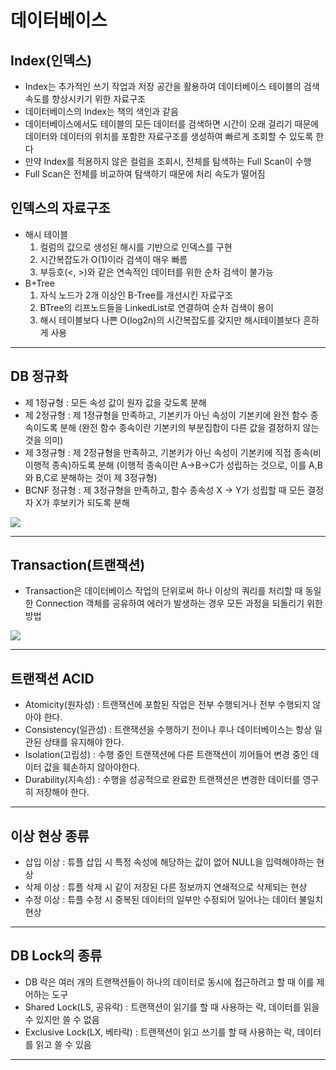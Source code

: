 # 데이터베이스

## Index(인덱스)
 - Index는 추가적인 쓰기 작업과 저장 공간을 활용하여 데이터베이스 테이블의 검색 속도를 향상시키기 위한 자료구조
 - 데이터베이스의 Index는 책의 색인과 같음
 - 데이터베이스에서도 테이블의 모든 데이터를 검색하면 시간이 오래 걸리기 때문에 데이터와 데이터의 위치를 포함한 자료구조를 생성하여 빠르게 조회할 수 있도록 한다
 - 만약 Index를 적용하지 않은 컬럼을 조회시, 전체를 탐색하는 Full Scan이 수행
 - Full Scan은 전체를 비교하여 탐색하기 때문에 처리 속도가 떨어짐

## 인덱스의 자료구조
 - 해시 테이블
    1. 컬럼의 값으로 생성된 해시를 기반으로 인덱스를 구현
    2. 시간복잡도가 O(1)이라 검색이 매우 빠름
    3. 부등호(<, >)와 같은 연속적인 데이터를 위한 순차 검색이 불가능
 - B+Tree
    1. 자식 노드가 2개 이상인 B-Tree를 개선시킨 자료구조
    2. BTree의 리프노드들을 LinkedList로 연결하여 순차 검색이 용이
    3. 해시 테이블보다 나쁜 O(log2n)의 시간복잡도를 갖지만 해시테이블보다 흔하게 사용
<hr>

## DB 정규화
 - 제 1정규형 : 모든 속성 값이 원자 값을 갖도록 분해
 - 제 2정규형 : 제 1정규형을 만족하고, 기본키가 아닌 속성이 기본키에 완전 함수 종속이도록 분해 (완전 함수 종속이란 기본키의 부분집합이 다른 값을 결정하지 않는 것을 의미)
 - 제 3정규형 : 제 2정규형을 만족하고, 기본키가 아닌 속성이 기본키에 직접 종속(비이행적 종속)하도록 분해 (이행적 종속이란 A->B->C가 성립하는 것으로, 이를 A,B와 B,C로 분해하는 것이 제 3정규형)
 - BCNF 정규형 : 제 3정규형을 만족하고, 함수 종속성 X -> Y가 성립할 때 모든 결정자 X가 후보키가 되도록 분해
<img src="https://images.velog.io/images/bsjp400/post/140f510e-26ed-4807-a517-bc0b9a902c69/image.png">
<hr>

## Transaction(트랜잭션)
 - Transaction은 데이터베이스 작업의 단위로써 하나 이상의 쿼리를 처리할 때 동일한 Connection 객체를 공유하여 에러가 발생하는 경우 모든 과정을 되돌리기 위한 방법
<img src="https://images.velog.io/images/jinho0705/post/6a8ec4c2-329d-42e4-9bbf-122f59d4df12/transaction-status.png">
<hr>

## 트랜잭션 ACID
 - Atomicity(원자성) : 트랜잭션에 포함된 작업은 전부 수행되거나 전부 수행되지 않아야 한다.
 - Consistency(일관성) : 트랜잭션을 수행하기 전이나 후나 데이터베이스는 항상 일관된 상태를 유지해야 한다.
 - Isolation(고립성) : 수행 중인 트랜잭션에 다른 트랜잭션이 끼어들어 변경 중인 데이터 값을 훼손하지 않아야한다.
 - Durability(지속성) : 수행을 성공적으로 완료한 트랜잭션은 변경한 데이터를 영구히 저장해야 한다.
<hr>

## 이상 현상 종류
 - 삽입 이상 : 튜플 삽입 시 특정 속성에 해당하는 값이 없어 NULL을 입력해야하는 현상
 - 삭제 이상 : 튜플 삭제 시 같이 저장된 다른 정보까지 연쇄적으로 삭제되는 현상
 - 수정 이상 : 튜플 수정 시 중복된 데이터의 일부만 수정되어 일어나는 데이터 불일치 현상
<hr>

## DB Lock의 종류
 - DB 락은 여러 개의 트랜잭션들이 하나의 데이터로 동시에 접근하려고 할 때 이를 제어하는 도구
 - Shared Lock(LS, 공유락) : 트랜잭션이 읽기를 할 때 사용하는 락, 데이터를 읽을 수 있지만 쓸 수 없음
 - Exclusive Lock(LX, 베타락) : 트랜잭션이 읽고 쓰기를 할 때 사용하는 락, 데이터를 읽고 쓸 수 있음
<hr>

